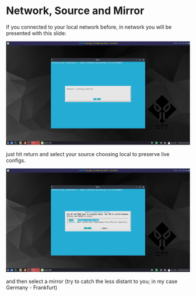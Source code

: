 # Network, Source and Mirror

If you connected to your local network before, in network you will be presented with this slide:

![04](./04.png)

just hit return and select your source choosing local to preserve live configs.

![05](./05.png)

and then select a mirror (try to catch the less distant to you; in my case Germany - Frankfurt)


